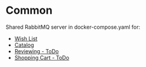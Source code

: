 # Common

Shared RabbitMQ server in docker-compose.yaml for:
- [Wish List](https://github.com/pejovski/wish-list)
- [Catalog](https://github.com/pejovski/catalog)
- [Reviewing - ToDo](https://github.com/pejovski/reviewing)
- [Shopping Cart - ToDo](https://github.com/pejovski/cart)
